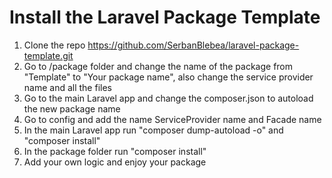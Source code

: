 # Install the Laravel Package Template

1. Clone the repo https://github.com/SerbanBlebea/laravel-package-template.git
2. Go to /package folder and change the name of the package from "Template" to "Your package name", also change the service provider name and all the files
3. Go to the main Laravel app and change the composer.json to autoload the new package name
4. Go to config and add the name ServiceProvider name and Facade name
5. In the main Laravel app run "composer dump-autoload -o" and "composer install"
6. In the package folder run "composer install"
7. Add your own logic and enjoy your package
